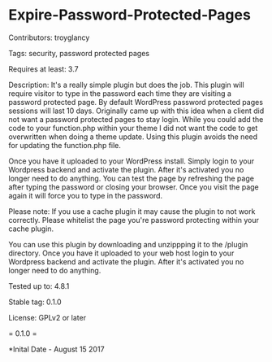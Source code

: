 # Expire-Password-Protected-Pages

Contributors: troyglancy

Tags: security, password protected pages

Requires at least: 3.7

Description: It's a really simple plugin but does the job. This plugin will require visitor to type in the password each time they are visiting a password protected page. By default WordPress password protected pages sessions will last 10 days. Originally came up with this idea when a client did not want a password protected pages to stay login. While you could add the code to your function.php within your theme I did not want the code to get overwritten when doing a theme update. Using this plugin avoids the need for updating the function.php file. 

Once you have it uploaded to your WordPress install. Simply login to your Wordpress backend and activate the plugin. After it's activated you no longer need to do anything. You can test the page by refreshing the page after typing the password or closing your browser. Once you visit the page again it will force you to type in the password.

Please note: If you use a cache plugin it may cause the plugin to not work correctly. Please whitelist the page you're password protecting within your cache plugin.

You can use this plugin by downloading and unzippping it to the /plugin directory. Once you have it uploaded to your web host login to your Wordpress backend and activate the plugin. After it's activated you no longer need to do anything.

Tested up to: 4.8.1

Stable tag: 0.1.0

License: GPLv2 or later

= 0.1.0 =

*Inital Date - August 15 2017
